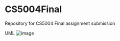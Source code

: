 # CS5004Final
Repository for CS5004 Final assignment submission

UML
![image](https://github.com/Xuedinan/CS5004Final/assets/144306521/eea056b6-e1f3-4e44-8d5a-8846905a3a27)
